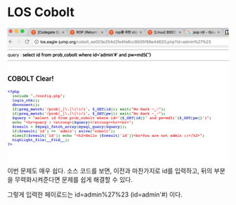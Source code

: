 LOS Cobolt
==========

![cobolt_los](/assets/cobolt_los.png) 이번 문제도 매우 쉽다. 소스 코드를 보면, 이전과 마찬가지로 id를 입력하고, 뒤의 부분을 무력화시켜준다면 문제를 쉽게 해결할 수 있다.

그렇게 입력한 페이로드는 id=admin%27%23 (id=admin'#) 이다.
